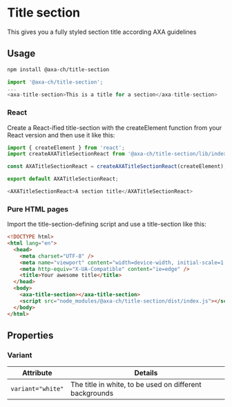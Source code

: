 # Title section

This gives you a fully styled section title according AXA guidelines

## Usage

```bash
npm install @axa-ch/title-section
```

```js
import '@axa-ch/title-section';
...
<axa-title-section>This is a title for a section</axa-title-section>
```

### React

Create a React-ified title-section with the createElement function from your React version and then use it like this:

```js
import { createElement } from 'react';
import createAXATitleSectionReact from '@axa-ch/title-section/lib/index.react';

const AXATitleSectionReact = createAXATitleSectionReact(createElement);

export default AXATitleSectionReact;
```

```js
<AXATitleSectionReact>A section title</AXATitleSectionReact>
```

### Pure HTML pages

Import the title-section-defining script and use a title-section like this:

```html
<!DOCTYPE html>
<html lang="en">
  <head>
    <meta charset="UTF-8" />
    <meta name="viewport" content="width=device-width, initial-scale=1.0" />
    <meta http-equiv="X-UA-Compatible" content="ie=edge" />
    <title>Your awesome title</title>
  </head>
  <body>
    <axa-title-section></axa-title-section>
    <script src="node_modules/@axa-ch/title-section/dist/index.js"></script>
  </body>
</html>
```

## Properties

### Variant

| Attribute         | Details                                                 |
| ----------------- | ------------------------------------------------------- |
| `variant="white"` | The title in white, to be used on different backgrounds |
